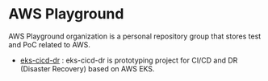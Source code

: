 # AWS Playground

AWS Playground organization is a personal repository group that stores test and PoC related to AWS.

* [eks-cicd-dr](https://github.com/aws-playground/eks-cicd-dr) : eks-cicd-dr is prototyping project for CI/CD and DR (Disaster Recovery) based on AWS EKS.
